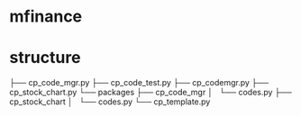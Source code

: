 # mfinance

# structure
├── cp_code_mgr.py
├── cp_code_test.py
├── cp_codemgr.py
├── cp_stock_chart.py
└── packages
    ├── cp_code_mgr
    │   └── codes.py
    ├── cp_stock_chart
    │   └── codes.py
    └── cp_template.py
